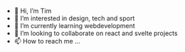 - 👋 Hi, I’m Tim
- 👀 I’m interested in design, tech and sport
- 🌱 I’m currently learning webdevelopment
- 💞️ I’m looking to collaborate on react and svelte projects
- 📫 How to reach me ...

<!---
TimTyriell/TimTyriell is a ✨ special ✨ repository because its `README.md` (this file) appears on your GitHub profile.
You can click the Preview link to take a look at your changes.
--->
